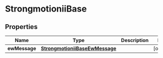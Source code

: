 

# StrongmotioniiBase


## Properties

| Name | Type | Description | Notes |
|------------ | ------------- | ------------- | -------------|
|**ewMessage** | [**StrongmotioniiBaseEwMessage**](StrongmotioniiBaseEwMessage.md) |  |  [optional] |



